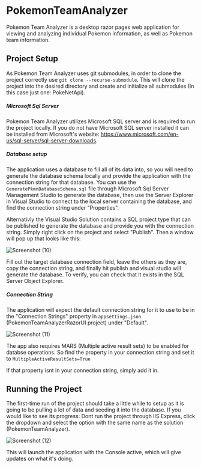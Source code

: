 # PokemonTeamAnalyzer
Pokemon Team Analyzer is a desktop razor pages web application for viewing and analyzing individual Pokemon information, as well as Pokemon team information.

## Project Setup
As Pokemon Team Analyzer uses git submodules, in order to clone the project correctly use `git clone --recurse-submodule`.
This will clone the project into the desired directory and create and initialize all submodules (In this case just one: PokeNetApi).

##### Microsoft Sql Server
Pokemon Team Analyzer utilizes Microsoft SQL server and is required to run the project locally. If you do not have Microsoft SQL server installed it can be installed from Microsoft's website: https://www.microsoft.com/en-us/sql-server/sql-server-downloads.

##### Database setup
The application uses a database to fill all of its data into, so you will need to generate the database schema locally and provide the application with the connection string for that database. You can use the `GeneratePkmnDatabaseSchema.sql` file through Microsoft Sql Server Management Studio to generate the database, then use the Server Explorer in Visual Studio to connect to the local server containing the database, and find the connection string under "Properties".

Alternativly the Visual Studio Solution contains a SQL project type that can be published to generate the database and provide you with the connection string. Simply right click on the project and select "Publish". Then a window will pop up that looks like this:

![Screenshot (10)](https://user-images.githubusercontent.com/92762777/163693288-77eaf16f-fff9-47a2-9b5e-42f60dbc5a66.png)

Fill out the target database connection field, leave the others as they are, copy the connection string, and finally hit publish and visual studio will generate the database. To verify, you can check that it exists in the SQL Server Object Explorer.

##### Connection String
The application will expect the default connection string for it to use to be in the "Connection Strings" property in `appsettings.json` (PokemonTeamAnalyzerRazorUI project) under "Default".

![Screenshot (11)](https://user-images.githubusercontent.com/92762777/163693474-76092b29-e5f6-47ac-b76d-8e5a69bf4c8c.png)

The app also requires MARS (Multiple active result sets) to be enabled for databse operations. So find the property in your connection string and set it to `MultipleActiveResultSets=True`

If that property isnt in your connection string, simply add it in.

## Running the Project
The first-time run of the project should take a little while to setup as it is going to be pulling a lot of data and seeding it into the database. If you would like to see its progress: Dont run the project through IIS Express, click the dropdown and select the option with the same name as the solution (PokemonTeamAnalyzer).

![Screenshot (12)](https://user-images.githubusercontent.com/92762777/163693580-8ef2ba45-cc3c-43f0-b794-c3598d223133.png)

This will launch the application with the Console active, which will give updates on what it's doing.
